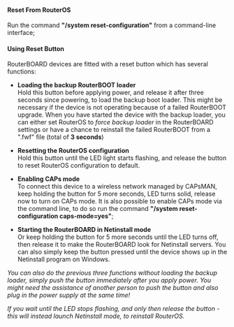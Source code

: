 #### Reset From RouterOS
Run the command **"/system reset-configuration"** from a command-line interface;

#### Using Reset Button
RouterBOARD devices are fitted with a reset button which has several functions:

- **Loading the backup RouterBOOT loader**  
	Hold this button before applying power, and release it after three seconds since powering, to load the backup boot loader. This might be necessary if the device is not operating because of a failed RouterBOOT upgrade. When you have started the device with the backup loader, you can either set RouterOS to _force backup loader_ in the RouterBOARD settings or have a chance to reinstall the failed RouterBOOT from a ".fwf" file (total of **3 seconds**)

- **Resetting the RouterOS configuration**  
    Hold this button until the LED light starts flashing, and release the button to reset RouterOS configuration to default.

- **Enabling CAPs mode**  
    To connect this device to a wireless network managed by CAPsMAN, keep holding the button for 5 more seconds, LED turns solid, release now to turn on CAPs mode. It is also possible to enable CAPs mode via the command line, to do so run the command **"/system reset-configuration caps-mode=yes"**;

- **Starting the RouterBOARD in Netinstall mode**  
    Or keep holding the button for 5 more seconds until the LED turns off, then release it to make the RouterBOARD look for Netinstall servers. You can also simply keep the button pressed until the device shows up in the Netinstall program on Windows.

*You can also do the previous three functions without loading the backup loader, simply push the button immediately after you apply power. You might need the assistance of another person to push the button and also plug in the power supply at the same time!*

*If you wait until the LED stops flashing, and only then release the button - this will instead launch Netinstall mode, to reinstall RouterOS.*
